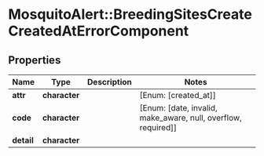 # MosquitoAlert::BreedingSitesCreateCreatedAtErrorComponent


## Properties
Name | Type | Description | Notes
------------ | ------------- | ------------- | -------------
**attr** | **character** |  | [Enum: [created_at]] 
**code** | **character** |  | [Enum: [date, invalid, make_aware, null, overflow, required]] 
**detail** | **character** |  | 


